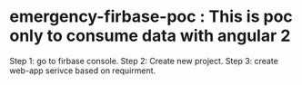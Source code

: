 # emergency-firbase-poc : This is poc only to consume data with angular 2
Step 1: go to firbase console.
Step 2: Create new project.
Step 3: create web-app serivce based on requirment.
